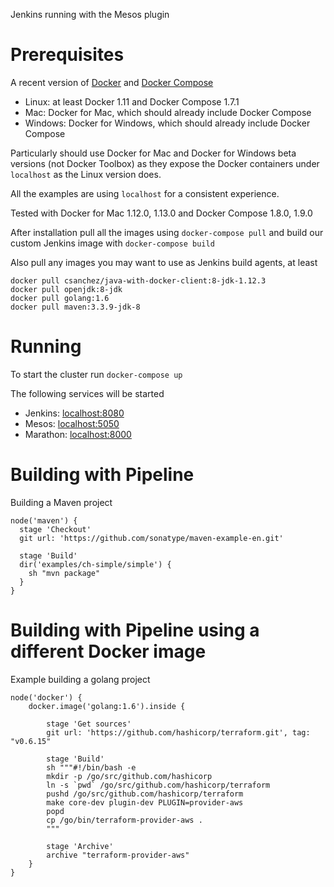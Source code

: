 Jenkins running with the Mesos plugin

# Prerequisites

A recent version of [Docker](https://www.docker.com/products/overview) and [Docker Compose](https://docs.docker.com/compose/install/)

* Linux: at least Docker 1.11 and Docker Compose 1.7.1
* Mac: Docker for Mac, which should already include Docker Compose
* Windows: Docker for Windows, which should already include Docker Compose

Particularly should use Docker for Mac and Docker for Windows beta versions (not Docker Toolbox)
as they expose the Docker containers under `localhost` as the Linux version does.

All the examples are using `localhost` for a consistent experience.

Tested with Docker for Mac 1.12.0, 1.13.0 and Docker Compose 1.8.0, 1.9.0


After installation pull all the images using `docker-compose pull` and build our custom Jenkins image with `docker-compose build`

Also pull any images you may want to use as Jenkins build agents, at least

    docker pull csanchez/java-with-docker-client:8-jdk-1.12.3
    docker pull openjdk:8-jdk
    docker pull golang:1.6
    docker pull maven:3.3.9-jdk-8

# Running

To start the cluster run `docker-compose up`

The following services will be started

* Jenkins:  [localhost:8080](http://localhost:8080)
* Mesos:    [localhost:5050](http://localhost:5050)
* Marathon: [localhost:8000](http://localhost:8000)

# Building with Pipeline

Building a Maven project

    node('maven') {
      stage 'Checkout'
      git url: 'https://github.com/sonatype/maven-example-en.git'

      stage 'Build'
      dir('examples/ch-simple/simple') {
        sh "mvn package"
      }
    }

# Building with Pipeline using a different Docker image

Example building a golang project

    node('docker') {
        docker.image('golang:1.6').inside {

            stage 'Get sources'
            git url: 'https://github.com/hashicorp/terraform.git', tag: "v0.6.15"

            stage 'Build'
            sh """#!/bin/bash -e
            mkdir -p /go/src/github.com/hashicorp
            ln -s `pwd` /go/src/github.com/hashicorp/terraform
            pushd /go/src/github.com/hashicorp/terraform
            make core-dev plugin-dev PLUGIN=provider-aws
            popd
            cp /go/bin/terraform-provider-aws .
            """

            stage 'Archive'
            archive "terraform-provider-aws"
        }
    }
